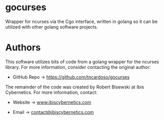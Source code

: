 # gocurses

Wrapper for ncurses via the Cgo interface, written in golang so it can be
utilized with other golang software projects.

# Authors

This software utilizes bits of code from a golang wrapper for the ncurses
library. For more information, consider contacting the original author:

* GitHub Repo -> https://github.com/tncardoso/gocurses

The remainder of the code was created by Robert Bisewski at Ibis
Cybernetics. For more information, contact:

* Website -> www.ibiscybernetics.com

* Email -> contact@ibiscybernetics.com
